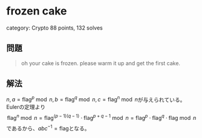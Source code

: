 # frozen cake
category: Crypto
88 points, 132 solves

## 問題
> oh your cake is frozen. please warm it up and get the first cake.

## 解法
$n,a=\text{flag}^p\bmod n,b=\text{flag}^q\bmod n,c=\text{flag}^n\bmod n$が与えられている。Eulerの定理より
$$\text{flag}^n\bmod n=\text{flag}^{(p-1)(q-1)}\cdot\text{flag}^{p+q-1}\bmod n=\text{flag}^p\cdot\text{flag}^q\cdot\text{flag}\bmod n$$
であるから、$abc^{-1}=\text{flag}$となる。
